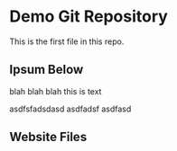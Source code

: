 # Demo Git Repository

This is the first file in this repo.

## Ipsum Below

blah blah blah this is text

asdfsfadsdasd
asdfadsf
asdfasd

## Website Files

